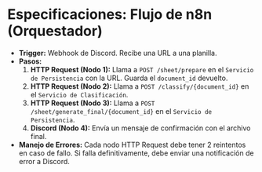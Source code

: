 # Especificaciones: Flujo de n8n (Orquestador)

- **Trigger:** Webhook de Discord. Recibe una URL a una planilla.
- **Pasos:**
  1.  **HTTP Request (Nodo 1):** Llama a `POST /sheet/prepare` en el `Servicio de Persistencia` con la URL. Guarda el `document_id` devuelto.
  2.  **HTTP Request (Nodo 2):** Llama a `POST /classify/{document_id}` en el `Servicio de Clasificación`.
  3.  **HTTP Request (Nodo 3):** Llama a `POST /sheet/generate_final/{document_id}` en el `Servicio de Persistencia`.
  4.  **Discord (Nodo 4):** Envía un mensaje de confirmación con el archivo final.
- **Manejo de Errores:** Cada nodo HTTP Request debe tener 2 reintentos en caso de fallo. Si falla definitivamente, debe enviar una notificación de error a Discord.